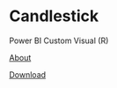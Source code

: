 # Candlestick
Power BI Custom Visual (R)

[About](https://d-bi.gitee.io/docs-pbi-visual-candlestick/)

[Download](https://appsource.microsoft.com/en-us/product/power-bi-visuals/WA200001667?src=office&tab=Overview)


